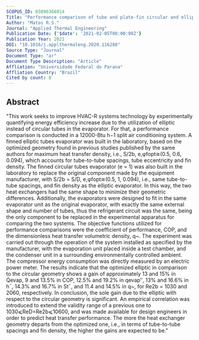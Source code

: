 ```yaml
---
SCOPUS_ID: 85096366914
Title: "Performance comparison of tube and plate-fin circular and elliptic heat exchangers for HVAC-R systems"
Author: "Matos R.S."
Journal: "Applied Thermal Engineering"
Publication Date: {'$date': '2021-02-05T00:00:00Z'}
Publication Year: 2021
DOI: "10.1016/j.applthermaleng.2020.116288"
Source Type: "Journal"
Document Type: "ar"
Document Type Description: "Article"
Affliation: "Universidade Federal do Parana"
Affliation Country: "Brazil"
Cited by count: 8
---
```


## Abstract
"This work seeks to improve HVAC-R systems technology by experimentally quantifying energy efficiency increase due to the utilization of elliptic instead of circular tubes in the evaporator. For that, a performance comparison is conducted in a 12000-Btu h−1 split air conditioning system. A finned elliptic tubes evaporator was built in the laboratory, based on the optimized geometry found in previous studies published by the same authors for maximum heat transfer density, i.e., S/2b, e,φfopt≅(0.5, 0.6, 0.094), which accounts for tube-to-tube spacings, tube eccentricity and fin density. The finned circular tubes evaporator (e = 1) was also built in the laboratory to replace the original component made by the equipment manufacturer, with S/2b = S/D, e,φfopt≅(0.5, 1, 0.094), i.e., same tube-to-tube spacings, and fin density as the elliptic evaporator. In this way, the two heat exchangers had the same shape to minimize their geometric differences. Additionally, the evaporators were designed to fit in the same evaporator unit as the original evaporator, with exactly the same external shape and number of tubes, thus the refrigerant circuit was the same, being the only component to be replaced in the experimental apparatus for comparing the two systems. The objective functions utilized for performance comparisons were the coefficient of performance, COP, and the dimensionless heat transfer volumetric density, q~. The experiment was carried out through the operation of the system installed as specified by the manufacturer, with the evaporation unit placed inside a test chamber, and the condenser unit in a surrounding environmentally controlled ambient. The compressor energy consumption was directly measured by an electric power meter. The results indicate that the optimized elliptic in comparison to the circular geometry shows a gain of approximately 13 and 15% in Q̇evap, 9 and 13.5% in COP, 12.5% and 19.2% in qevap″, 13% and 16.6% in h¯, 14.3% and 16.7% in St¯, and 11.4 and 14.5% in q~, for Re2b = 1030 and 2060, respectively. In conclusion, the sole gain due to the elliptic with respect to the circular geometry is significant. An empirical correlation was introduced to extend the validity range of a previous one to 1030⩽ReD=Re2b⩽10600, and was made available for design engineers in order to predict heat transfer performance. The more the heat exchanger geometry departs from the optimized one, i.e., in terms of tube-to-tube spacings and fin density, the higher the gains are expected to be."
